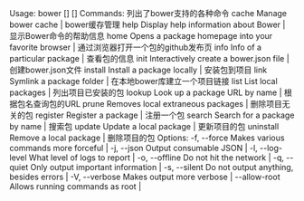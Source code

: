 Usage:
    bower  [] []
Commands:                    列出了bower支持的各种命令
    cache                   Manage bower cache   |  bower缓存管理
    help                    Display help information about Bower  | 显示Bower命令的帮助信息
    home                    Opens a package homepage into your favorite browser  | 通过浏览器打开一个包的github发布页
    info                    Info of a particular package  | 查看包的信息
    init                    Interactively create a bower.json file  |   创建bower.json文件
    install                 Install a package locally  |    安装包到项目
    link                    Symlink a package folder  | 在本地bower库建立一个项目链接
    list                    List local packages  |  列出项目已安装的包
    lookup                  Look up a package URL by name  |    根据包名查询包的URL
    prune                   Removes local extraneous packages  |    删除项目无关的包
    register                Register a package  |   注册一个包
    search                  Search for a package by name  | 搜索包
    update                  Update a local package  |   更新项目的包
    uninstall               Remove a local package  |   删除项目的包
Options:
    -f, --force             Makes various commands more forceful  |
    -j, --json              Output consumable JSON  |
    -l, --log-level         What level of logs to report  |
    -o, --offline           Do not hit the network  |
    -q, --quiet             Only output important information  |
    -s, --silent            Do not output anything, besides errors  |
    -V, --verbose           Makes output more verbose  |
    --allow-root            Allows running commands as root  |

 
 